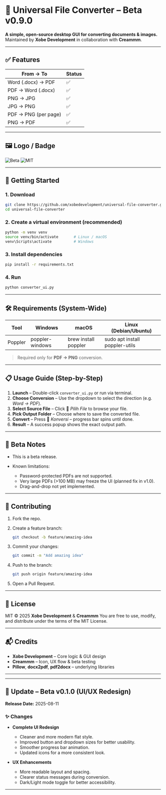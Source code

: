 # 📁 Universal File Converter – Beta v0.9.0

**A simple, open-source desktop GUI for converting documents & images.**
Maintained by **Xobe Development** in collaboration with **Creammm**.

---

## ✅ Features

| From → To            | Status |
| -------------------- | ------ |
| Word (.docx) → PDF   | ✅      |
| PDF → Word (.docx)   | ✅      |
| PNG → JPG            | ✅      |
| JPG → PNG            | ✅      |
| PDF → PNG (per page) | ✅      |
| PNG → PDF            | ✅      |

---

## 🖼️ Logo / Badge

![Beta](https://img.shields.io/badge/status-beta-orange)
![MIT](https://img.shields.io/badge/license-MIT-green)

---

## 🚀 Getting Started

### 1. Download

```bash
git clone https://github.com/xobedevelopment/universal-file-converter.git
cd universal-file-converter
```

### 2. Create a virtual environment (recommended)

```bash
python -m venv venv
source venv/bin/activate       # Linux / macOS
venv\Scripts\activate          # Windows
```

### 3. Install dependencies

```bash
pip install -r requirements.txt
```

### 4. Run

```bash
python converter_ui.py
```

---

## 🛠️ Requirements (System-Wide)

| Tool    | Windows         | macOS                | Linux (Debian/Ubuntu)          |
| ------- | --------------- | -------------------- | ------------------------------ |
| Poppler | poppler-windows | brew install poppler | sudo apt install poppler-utils |

> Required only for **PDF → PNG** conversion.

---

## 📋 Usage Guide (Step-by-Step)

1. **Launch** – Double-click `converter_ui.py` or run via terminal.
2. **Choose Conversion** – Use the dropdown to select the direction (e.g. *Word → PDF*).
3. **Select Source File** – Click 📂 *Pilih File* to browse your file.
4. **Pick Output Folder** – Choose where to save the converted file.
5. **Convert** – Press 🔄 *Konversi* – progress bar spins until done.
6. **Result** – A success popup shows the exact output path.

---

## 🧪 Beta Notes

* This is a beta release.
* Known limitations:

  * Password-protected PDFs are not supported.
  * Very large PDFs (>100 MB) may freeze the UI (planned fix in v1.0).
  * Drag-and-drop not yet implemented.

---

## 🤝 Contributing

1. Fork the repo.
2. Create a feature branch:

   ```bash
   git checkout -b feature/amazing-idea
   ```
3. Commit your changes:

   ```bash
   git commit -m "Add amazing idea"
   ```
4. Push to the branch:

   ```bash
   git push origin feature/amazing-idea
   ```
5. Open a Pull Request.

---

## 📄 License

MIT © 2025 **Xobe Development** & **Creammm**
You are free to use, modify, and distribute under the terms of the MIT License.

---

## 📬 Credits

* **Xobe Development** – Core logic & GUI design
* **Creammm** – Icon, UX flow & beta testing
* **Pillow**, **docx2pdf**, **pdf2docx** – underlying libraries

---

---

## 🔄 Update – Beta v0.1.0 (UI/UX Redesign)

**Release Date:** 2025-08-11

### ✨ Changes

* **Complete UI Redesign**

  * Cleaner and more modern flat style.
  * Improved button and dropdown sizes for better usability.
  * Smoother progress bar animation.
  * Updated icons for a more consistent look.

* **UX Enhancements**

  * More readable layout and spacing.
  * Clearer status messages during conversion.
  * Dark/Light mode toggle for better accessibility.

---
